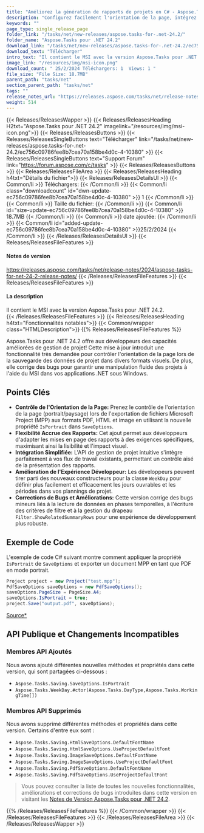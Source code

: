 ```yaml
---
title: "Améliorez la génération de rapports de projets en C# - Aspose.Tasks .NET 24.2 (MSI)" 
description: "Configurez facilement l'orientation de la page, intégrez des fonctionnalités complètes de gestion de projet et bien plus encore dans vos applications .NET avec Aspose.Tasks pour .NET 24.2 (MSI)." 
keywords: ""
page_type: single_release_page
folder_link: "/tasks/net/new-releases/aspose.tasks-for-.net-24.2/"
folder_name: "Aspose.Tasks pour .NET 24.2" 
download_link: "/tasks/net/new-releases/aspose.tasks-for-.net-24.2/ec756c09786fee8b7cea70a158be4d0c-4-10380"
download_text: "Télécharger" 
intro_text: "Il contient le MSI avec la version Aspose.Tasks pour .NET 24.2." 
image_link: "/resources/img/msi-icon.png"
download_count: " 25/2/2024 Téléchargers: 1  Views: 1 "
file_size: "File Size: 18.7MB"
parent_path: "tasks/net"
section_parent_path: "tasks/net"
tags: ""
release_notes_url: "https://releases.aspose.com/tasks/net/release-notes/2024/aspose-tasks-for-net-24-2-release-notes/"
weight: 514
---
```

{{< Releases/ReleasesWapper >}}
{{< Releases/ReleasesHeading H2txt="Aspose.Tasks pour .NET 24.2" imagelink="/resources/img/msi-icon.png">}}
{{< Releases/ReleasesButtons >}}
{{< Releases/ReleasesSingleButtons text="Télécharger" link="/tasks/net/new-releases/aspose.tasks-for-.net-24.2/ec756c09786fee8b7cea70a158be4d0c-4-10380" >}}
{{< Releases/ReleasesSingleButtons text="Support Forum" link="https://forum.aspose.com/c/tasks" >}}
{{< Releases/ReleasesButtons >}}
{{< Releases/ReleasesFileArea >}}
{{< Releases/ReleasesHeading h4txt="Détails du fichier">}}
{{< Releases/ReleasesDetailsUl >}}
{{< Common/li >}} Téléchargers: {{< /Common/li >}}
{{< Common/li class="downloadcount" id="dwn-update-ec756c09786fee8b7cea70a158be4d0c-4-10380" >}} 1 {{< /Common/li >}}
{{< Common/li >}} Taille du fichier: {{< /Common/li >}}
{{< Common/li id="size-update-ec756c09786fee8b7cea70a158be4d0c-4-10380" >}} 18.7MB {{< /Common/li >}}
{{< Common/li >}} date ajoutée: {{< /Common/li >}}
{{< Common/li id="added-update-ec756c09786fee8b7cea70a158be4d0c-4-10380" >}}25/2/2024 {{< /Common/li >}}
{{< /Releases/ReleasesDetailsUl >}}
{{< Releases/ReleasesFileFeatures >}}
<h4>Notes de version</h4>
<a href='https://releases.aspose.com/tasks/net/release-notes/2024/aspose-tasks-for-net-24-2-release-notes/'>https://releases.aspose.com/tasks/net/release-notes/2024/aspose-tasks-for-net-24-2-release-notes/</a>
{{< /Releases/ReleasesFileFeatures >}}
{{< Releases/ReleasesFileFeatures >}}
<h4>La description</h4>
<div class="HTMLDescription">Il contient le MSI avec la version Aspose.Tasks pour .NET 24.2.</div>
{{< /Releases/ReleasesFileFeatures >}}
{{< Releases/ReleasesHeading h4txt="Fonctionnalités notables">}}
{{< Common/wrapper class="HTMLDescription">}}
{{% Releases/ReleasesFileFeatures %}}

Aspose.Tasks pour .NET 24.2 offre aux développeurs des capacités améliorées de gestion de projet! Cette mise à jour introduit une fonctionnalité très demandée pour contrôler l'orientation de la page lors de la sauvegarde des données de projet dans divers formats visuels. De plus, elle corrige des bugs pour garantir une manipulation fluide des projets à l'aide du MSI dans vos applications .NET sous Windows.

## Points Clés

- **Contrôle de l'Orientation de la Page:** Prenez le contrôle de l'orientation de la page (portrait/paysage) lors de l'exportation de fichiers Microsoft Project (MPP) aux formats PDF, HTML et image en utilisant la nouvelle propriété `IsPortrait` dans `SaveOptions`.
- **Flexibilité Accrue des Rapports:** Cet ajout permet aux développeurs d'adapter les mises en page des rapports à des exigences spécifiques, maximisant ainsi la lisibilité et l'impact visuel.
- **Intégration Simplifiée:** L'API de gestion de projet intuitive s'intègre parfaitement à vos flux de travail existants, permettant un contrôle aisé de la présentation des rapports.
- **Amélioration de l'Expérience Développeur:** Les développeurs peuvent tirer parti des nouveaux constructeurs pour la classe `WeekDay` pour définir plus facilement et efficacement les jours ouvrables et les périodes dans vos plannings de projet.
- **Corrections de Bugs et Améliorations:** Cette version corrige des bugs mineurs liés à la lecture de données en phases temporelles, à l'écriture des critères de filtre et à la gestion du drapeau `Filter.ShowRelatedSummaryRows` pour une expérience de développement plus robuste.

## Exemple de Code

L'exemple de code C# suivant montre comment appliquer la propriété `IsPortrait` de `SaveOptions` et exporter un document MPP en tant que PDF en mode portrait.

```C#
Project project = new Project("test.mpp");
PdfSaveOptions saveOptions = new PdfSaveOptions();
saveOptions.PageSize = PageSize.A4;
saveOptions.IsPortrait = true;
project.Save("output.pdf", saveOptions);
```

[Source\*](https://releases.aspose.com/tasks/net/release-notes/2024/aspose-tasks-for-net-24-2-release-notes/)

## **API Publique et Changements Incompatibles**

### **Membres API Ajoutés**

Nous avons ajouté différentes nouvelles méthodes et propriétés dans cette version, qui sont partagées ci-dessous :

- `Aspose.Tasks.Saving.SaveOptions.IsPortrait`
- `Aspose.Tasks.WeekDay.#ctor(Aspose.Tasks.DayType,Aspose.Tasks.WorkingTime[])`

### **Membres API Supprimés**

Nous avons supprimé différentes méthodes et propriétés dans cette version. Certains d'entre eux sont :

- `Aspose.Tasks.Saving.HtmlSaveOptions.DefaultFontName`
- `Aspose.Tasks.Saving.HtmlSaveOptions.UseProjectDefaultFont`
- `Aspose.Tasks.Saving.ImageSaveOptions.DefaultFontName`
- `Aspose.Tasks.Saving.ImageSaveOptions.UseProjectDefaultFont`
- `Aspose.Tasks.Saving.PdfSaveOptions.DefaultFontName`
- `Aspose.Tasks.Saving.PdfSaveOptions.UseProjectDefaultFont`

> Vous pouvez consulter la liste de toutes les nouvelles fonctionnalités, améliorations et corrections de bugs introduites dans cette version en visitant les [Notes de Version Aspose.Tasks pour .NET 24.2](https://releases.aspose.com/tasks/net/release-notes/2024/aspose-tasks-for-net-24-2-release-notes/).


{{% /Releases/ReleasesFileFeatures %}}
{{< /Common/wrapper >}}
{{< /Releases/ReleasesFileFeatures >}}
{{< /Releases/ReleasesFileArea >}}
{{< /Releases/ReleasesWapper >}}
